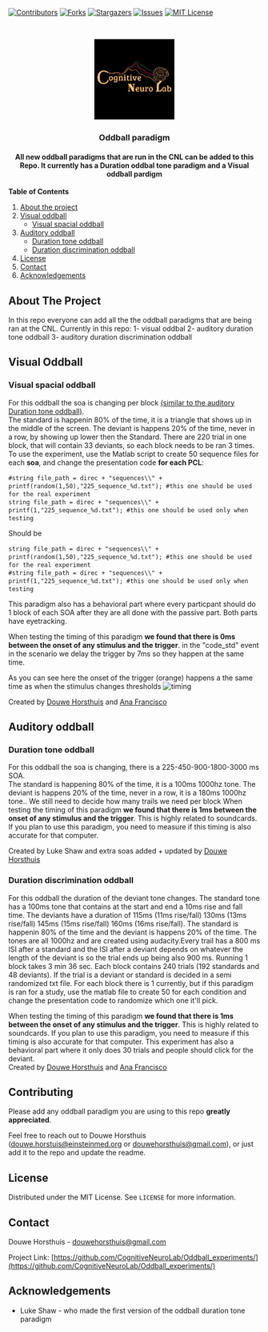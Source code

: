 [![Contributors][contributors-shield]][contributors-url]
[![Forks][forks-shield]][forks-url]
[![Stargazers][stars-shield]][stars-url]
[![Issues][issues-shield]][issues-url]
[![MIT License][license-shield]][license-url]





<br />
<p align="center">
  <a href="https://github.com/CognitiveNeuroLab/Oddball_experiments/">
    <img src="images/logo.jpeg" alt="Logo" width="160" height="160">
  </a> 

<h3 align="center">Oddball paradigm</h3>

<h4 align="center"> All new oddball paradigms that are run in the CNL can be added to this Repo. It currently has a Duration oddbal tone paradigm and a Visual oddball pardigm </h4>


**Table of Contents**
  
1. [About the project](#about-the-project)
2. [Visual oddball](#getting-started)
    - [Visual spacial oddball](#visual-spacial-oddball)  
3. [Auditory oddball](#auditory-oddball)
    - [Duration tone oddball](#duration-tone-oddball)
    - [Duration discrimination oddball](#duration-discrimination-oddball)
3. [License](#license)
3. [Contact](#contact)
3. [Acknowledgements](#acknowledgements)





<!-- ABOUT THE PROJECT -->
## About The Project

In this repo everyone can add all the the oddball paradigms that are being ran at the CNL. Currently in this repo:
1- visual oddbal
2- auditory duration tone oddball
3- auditory duration discrimination oddball




<!-- GETTING STARTED -->
## Visual Oddball

### Visual spacial oddball

For this oddball the soa is changing per block [(similar to the auditory Duration tone oddball)](#duration-tone-oddball).  
The standard is happenin 80% of the time, it is a triangle that shows up in the middle of the screen.
The deviant is happens 20% of the time, never in a row, by showing up lower then the Standard.
There are 220 trial in one block, that will contain 33 deviants, so each block needs to be ran 3 times. 
To use the experiment, use the Matlab script to create 50 sequence files for each **soa**, and change the presentation code **for each PCL**:  
```presentation
#string file_path = direc + "sequences\\" + printf(random(1,50),"225_sequence_%d.txt"); #this one should be used for the real experiment
string file_path = direc + "sequences\\" + printf(1,"225_sequence_%d.txt"); #this one should be used only when testing
```  
Should be  
```presentation
string file_path = direc + "sequences\\" + printf(random(1,50),"225_sequence_%d.txt"); #this one should be used for the real experiment
#string file_path = direc + "sequences\\" + printf(1,"225_sequence_%d.txt"); #this one should be used only when testing
```
This paradigm also has a behavioral part where every particpant should do 1 block of each SOA after they are all done with the passive part. 
Both parts have eyetracking.

When testing the timing of this paradigm **we found that there is 0ms between the onset of any stimulus and the trigger**. in the "code_std" event in the scenario we delay the trigger by 7ms so they happen at the same time.  

As you can see here the onset of the trigger (orange) happens a the same time as when the stimulus changes thresholds 
![timing](https://github.com/CognitiveNeuroLab/Oddball_experiments/images/Timing_visual_oddball.jpeg)

Created by [Douwe Horsthuis](https://github.com/DouweHorsthuis) and [Ana Francisco](https://github.com/anafrancisco)

## Auditory oddball

### Duration tone oddball

For this oddball the soa is changing, there is a 225-450-900-1800-3000 ms SOA.  
The standard is happening 80% of the time, it is a 100ms 1000hz tone.
The deviant is happens 20% of the time, never in a row, it is a 180ms 1000hz tone..
We still need to decide how many trails we need per block
When testing the timing of this paradigm **we found that there is 1ms between the onset of any stimulus and the trigger**. This is highly related to soundcards. If you plan to use this paradigm, you need to measure if this timing is also accurate for that computer.

Created by Luke Shaw and extra soas added + updated by [Douwe Horsthuis](https://github.com/DouweHorsthuis)  

### Duration discrimination oddball

For this oddball the duration of the deviant tone changes. The standard tone has a 100ms tone that contains at the start and end a 10ms rise and fall time. The deviants have a duration of 115ms (11ms rise/fall) 130ms (13ms rise/fall) 145ms (15ms rise/fall) 160ms (16ms rise/fall). 
The standard is happenin 80% of the time and the deviant is happens 20% of the time. The tones are all 1000hz and are created using audacity.Every trail has a 800 ms ISI after a standard and the ISI after a deviant depends on whatever the length of the deviant is so the trial ends up being also 900 ms. Running 1 block takes 3 min 36 sec. Each block contains 240 trials (192 standards and 48 deviants). If the trial is a deviant or standard is decided in a semi randomized txt file. For each block there is 1 currently, but if this paradigm is ran for a study, use the matlab file to create 50 for each condition and change the presentation code to randomize which one it'll pick.

When testing the timing of this paradigm **we found that there is 1ms between the onset of any stimulus and the trigger**. This is highly related to soundcards. If you plan to use this paradigm, you need to measure if this timing is also accurate for that computer.
This experiment has also a behavioral part where it only does 30 trials and people should click for the deviant.  
Created by [Douwe Horsthuis](https://github.com/DouweHorsthuis) and [Ana Francisco](https://github.com/anafrancisco)  

## Contributing

Please add any oddball paradigm you are using to this repo  **greatly appreciated**.

Feel free to reach out to Douwe Horsthuis (douwe.horstuis@einsteinmed.org or douwehorsthuis@gmail.com), or just add it to the repo and update the readme.



<!-- LICENSE -->
## License

Distributed under the MIT License. See `LICENSE` for more information.



<!-- CONTACT -->
## Contact

Douwe Horsthuis - douwehorsthuis@gmail.com

Project Link: [https://github.com/CognitiveNeuroLab/Oddball_experiments/](https://github.com/CognitiveNeuroLab/Oddball_experiments/)



<!-- ACKNOWLEDGEMENTS -->
## Acknowledgements

* Luke Shaw - who made the first version of the oddball duration tone paradigm




[contributors-shield]: https://img.shields.io/github/contributors/CognitiveNeuroLab/Oddball_experiments.svg?style=for-the-badge
[contributors-url]: https://github.com/CognitiveNeuroLab/Oddball_experiments/graphs/contributors
[forks-shield]: https://img.shields.io/github/forks/CognitiveNeuroLab/Oddball_experiments.svg?style=for-the-badge
[forks-url]: https://github.com/CognitiveNeuroLab/Oddball_experiments/network/members
[stars-shield]: https://img.shields.io/github/stars/CognitiveNeuroLab/Oddball_experiments.svg?style=for-the-badge
[stars-url]: https://github.com/CognitiveNeuroLab/Oddball_experiments/stargazers
[issues-shield]: https://img.shields.io/github/issues/CognitiveNeuroLab/Oddball_experiments.svg?style=for-the-badge
[issues-url]: https://github.com/CognitiveNeuroLab/Oddball_experiments/issues
[license-shield]: https://img.shields.io/github/license/CognitiveNeuroLab/Oddball_experiments.svg?style=for-the-badge
[license-url]: https://github.com/CognitiveNeuroLab/Oddball_experiments/blob/master/LICENSE.txt
